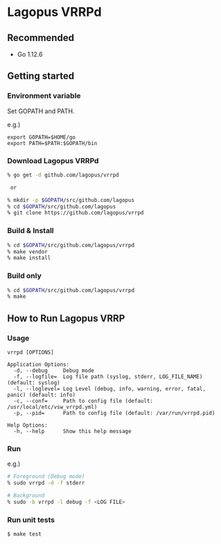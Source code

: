 # Lagopus VRRPd

## Recommended
* Go 1.12.6

## Getting started
### Environment variable
Set GOPATH and PATH.

e.g.)
```
export GOPATH=$HOME/go
export PATH=$PATH:$GOPATH/bin
```

### Download Lagopus VRRPd

```bash
% go get -d github.com/lagopus/vrrpd

 or

% mkdir -p $GOPATH/src/github.com/lagopus
% cd $GOPATH/src/github.com/lagopus
% git clone https://github.com/lagopus/vrrpd
```

### Build & Install

```bash
% cd $GOPATH/src/github.com/lagopus/vrrpd
% make vendor
% make install
```

### Build only

```bash
% cd $GOPATH/src/github.com/lagopus/vrrpd
% make
```

## How to Run Lagopus VRRP
### Usage

```
vrrpd [OPTIONS]

Application Options:
  -d, --debug     Debug mode
  -f, --logfile=  Log file path (syslog, stderr, LOG_FILE_NAME) (default: syslog)
  -l, --loglevel= Log Level (debug, info, warning, error, fatal, panic) (default: info)
  -c, --conf=     Path to config file (default: /usr/local/etc/vsw_vrrpd.yml)
  -p, --pid=      Path to config file (default: /var/run/vrrpd.pid)

Help Options:
  -h, --help      Show this help message
```

### Run
e.g.)

```bash
# Foreground (Debug mode)
% sudo vrrpd -d -f stderr

# Background
% sudo -b vrrpd -l debug -f <LOG FILE>
```

### Run unit tests

```bash
$ make test
```
